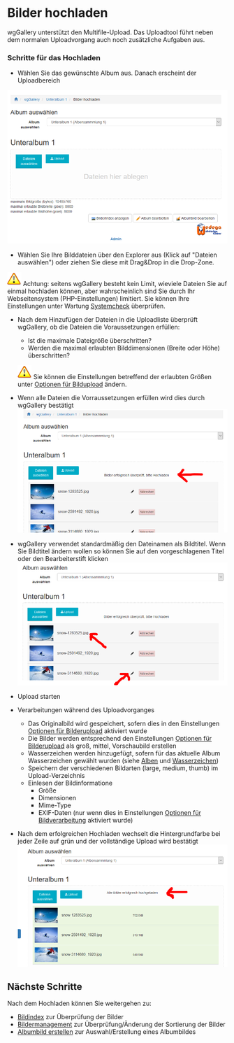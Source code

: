 # Bilder hochladen

wgGallery unterstützt den Multifile-Upload. Das Uploadtool führt neben dem normalen Uploadvorgang auch noch zusätzliche Aufgaben aus.

### Schritte für das Hochladen

* Wählen Sie das gewünschte Album aus. Danach erscheint der Uploadbereich

![](../../.gitbook/assets/upload1_de.png)

* Wählen Sie Ihre Bilddateien über den Explorer aus \(Klick auf "Dateien auswählen"\) oder ziehen Sie diese mit Drag&Drop in die Drop-Zone.

![](../../.gitbook/assets/important.png) Achtung: seitens wgGallery besteht kein Limit, wieviele Dateien Sie auf einmal hochladen können, aber wahrscheinlich sind Sie durch Ihr Webseitensystem \(PHP-Einstellungen\) limitiert. Sie können Ihre Einstellungen unter Wartung [Systemcheck](../administration-menu/maintenance/system-check.md) überprüfen.

* Nach dem Hinzufügen der Dateien in die Uploadliste überprüft wgGallery, ob die Dateien die Voraussetzungen erfüllen:

  * Ist die maximale Dateigröße überschritten?
  * Werden die maximal erlaubten Bilddimensionen \(Breite oder Höhe\) überschritten?

  ![](../../.gitbook/assets/important.png) Sie können die Einstellungen betreffend der erlaubten Größen unter [Optionen für Bildupload](../preferences/options-for-image-upload.md) ändern.

* Wenn alle Dateien die Vorraussetzungen erfüllen wird dies durch wgGallery bestätigt ![](../../.gitbook/assets/upload2_de.png)
* wgGallery verwendet standardmäßig den Dateinamen als Bildtitel. Wenn Sie Bildtitel ändern wollen so können Sie auf den vorgeschlagenen Titel oder den Bearbeiterstift klicken ![](../../.gitbook/assets/upload3_de.png)
* Upload starten
* Verarbeitungen während des Uploadvorganges
  * Das Originalbild wird gespeichert, sofern dies in den Einstellungen [Optionen für Bilderupload](../preferences/options-for-image-upload.md) aktiviert wurde
  * Die Bilder werden entsprechend den Einstellungen [Optionen für Bilderupload](../preferences/options-for-image-upload.md) als groß, mittel, Vorschaubild erstellen
  * Wasserzeichen werden hinzugefügt, sofern für das aktuelle Album Wasserzeichen gewählt wurden \(siehe [Alben](../administration-menu/albums.md) und [Wasserzeichen](../administration-menu/watermarks.md)\)
  * Speichern der verschiedenen Bildarten \(large, medium, thumb\) im Upload-Verzeichnis
  * Einlesen der Bildinformatione
    * Größe
    * Dimensionen
    * Mime-Type
    * EXIF-Daten \(nur wenn dies in Einstellungen [Optionen für Bildverarbeitung](../preferences/options-for-image-processing.md) aktiviert wurde\)
* Nach dem erfolgreichen Hochladen wechselt die Hintergrundfarbe bei jeder Zeile auf grün und der vollständige Upload wird bestätigt  ![](../../.gitbook/assets/upload4_de.png) 

## Nächste Schritte

Nach dem Hochladen können Sie weitergehen zu:

* [Bildindex](image-upload.md) zur Überprüfung der Bilder
* [Bildermanagement](image-management.md) zur Überprüfung/Änderung der Sortierung der Bilder
* [Albumbild erstellen](album-image.md) zur Auswahl/Erstellung eines Albumbildes


